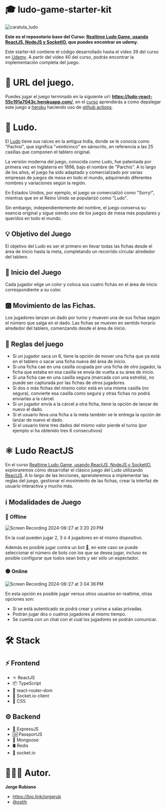 # 🎓 ludo-game-starter-kit

![caratula_ludo](https://github.com/Jorger/ludo-game-starter-kit/assets/30050/f4aed896-4a7f-4e6c-a7f3-69e681091ecb)

**Este es el reposotorio base del Curso: [Realtime Ludo Game, usando ReactJS, NodeJS y SocketIO](https://www.udemy.com/course/realtime-ludo-game-usando-reactjs-nodejs-y-socketio), que puedes encontrar en udemy.**

Este starter-kit contiene el código desarrollado hasta el vídeo 39 del curso en [Udemy](https://www.udemy.com/course/realtime-ludo-game-usando-reactjs-nodejs-y-socketio). A partir del vídeo 40 del curso, podrás encontrar la implementación completa del juego.

# 🔗 URL del juego.

Puedes jugar el juego terminado en la siguiente url: **https://ludo-react-55c191a7043c.herokuapp.com/**, en el [curso](https://www.udemy.com/course/realtime-ludo-game-usando-reactjs-nodejs-y-socketio) aprenderás a como depslegar este juego a [heroku](https://heroku.com/) haciendo uso de [github actions](https://github.com/Jorger/ludo-game-starter-kit/blob/main/.github/workflows/main.yml).

# 🎲 Ludo.

El [Ludo](https://en.wikipedia.org/wiki/Ludo) tiene sus raíces en la antigua India, donde se le conocía como "Pachisi", que significa "veinticinco" en sánscrito, en referencia a las 25 casillas que componen el tablero original.

La versión moderna del juego, conocida como Ludo, fue patentada por primera vez en Inglaterra en 1896, bajo el nombre de "Parchís". A lo largo de los años, el juego ha sido adaptado y comercializado por varias empresas de juegos de mesa en todo el mundo, adquiriendo diferentes nombres y variaciones según la región.

En Estados Unidos, por ejemplo, el juego se comercializó como "Sorry!", mientras que en el Reino Unido se popularizó como "Ludo".

Sin embargo, independientemente del nombre, el juego conserva su esencia original y sigue siendo uno de los juegos de mesa más populares y queridos en todo el mundo.

## 💡 Objetivo del Juego

El objetivo del Ludo es ser el primero en llevar todas las fichas desde el área de inicio hasta la meta, completando un recorrido circular alrededor del tablero.

## 🏁 Inicio del Juego

Cada jugador elige un color y coloca sus cuatro fichas en el área de inicio correspondiente a su color.


## 🅾️ Movimiento de las Fichas.

Los jugadores lanzan un dado por turno y mueven una de sus fichas según el número que salga en el dado. Las fichas se mueven en sentido horario alrededor del tablero, comenzando desde el área de inicio.

## 📖 Reglas del juego

* Si un jugador saca un 6, tiene la opción de mover una ficha que ya está en el tablero o sacar una ficha nueva del área de inicio.
* Si una ficha cae en una casilla ocupada por una ficha de otro jugador, la ficha que estaba en esa casilla se envía de vuelta a su área de inicio.
* Si una ficha cae en una casilla segura (marcada con una estrella), no puede ser capturada por las fichas de otros jugadores.
* Si dos o más fichas del mismo color está en una misma casilla (no segura), convierte esa casilla como segura y otras fichas no podrá enviarlas a la cárcel.
* Si un jugador envía a la cárcel a otra ficha, tiene la opción de lanzar de nuevo el dado.
* Si el usuario lleva una ficha a la meta también se le entrega la opción de lanzar de nuevo el dado.
* Si el usuario tiene tres dados del mismo valor pierde el turno (por ejemplo si ha obtenido tres 6 consecutivos)

# ⚛️ Ludo ReactJS

En el curso [Realtime Ludo Game, usando ReactJS, NodeJS y SocketIO](https://www.udemy.com/course/realtime-ludo-game-usando-reactjs-nodejs-y-socketio), exploraremos cómo desarrollar el clásico juego del Ludo utilizando [ReactJS](https://react.dev/). A lo largo de las lecciones, aprenderemos a implementar las reglas del juego, gestionar el movimiento de las fichas, crear la interfaz de usuario interactiva y mucho más.

## ℹ️ Modalidades de Juego

### 🔴 Offline

![Screen Recording 2024-06-27 at 3 20 20 PM](https://github.com/Jorger/ludo-game-starter-kit/assets/30050/f30f1c3c-067b-4d2f-ba12-c571665760a3)


En la cual pueden jugar 2, 3 ó 4 jugadores en el mismo dispositivo. 

Además es posible jugar contra un bot 🤖, en este caso se puede seleccionar el número de bots con los que se desea jugar, incluso es posible configurar que todos sean bots y ser sólo un espectador. 

### 🟢 Online

![Screen Recording 2024-06-27 at 3 04 36 PM](https://github.com/Jorger/ludo-game-starter-kit/assets/30050/6ff4ae01-6c8f-4ba2-9922-59d8b39b5eb8)


En esta opción es posible jugar versus otros usuarios en realtime, otras opciones son:

* Si se está autenticado se podrá crear y unirse a salas privadas.
* Podrán jugar dos o cuatros jugadores al mismo tiempo.
* Se cuenta con un chat con el cual los jugadores se podrán comunicar.

# 🛠️ Stack

## ⚡ Frontend

* ⚛️ ReactJS
* 📦 TypeScript
* 📡 react-router-dom
* 🔌 Socket.io-client
* 💅 CSS

## ⚙️ Backend

* 🔀 ExpressJS
* 🆔 PassportJS
* 🦦 Mongoose
* 🛢️ Redis
* 🔌 socket.io

# 👨🏻‍💻 Autor.

**Jorge Rubiano**

* https://bio.link/jorgerub
* [@ostjh](https://twitter.com/ostjh)
